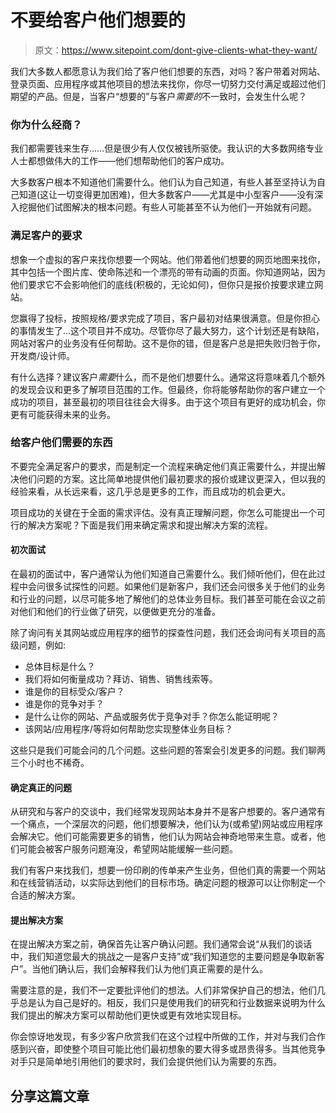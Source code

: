 # 不要给客户他们想要的

> 原文：<https://www.sitepoint.com/dont-give-clients-what-they-want/>

我们大多数人都愿意认为我们给了客户他们想要的东西，对吗？客户带着对网站、登录页面、应用程序或其他项目的想法来找你，你尽一切努力交付满足或超过他们期望的产品。但是，当客户“想要的”与客户*需要的*不一致时，会发生什么呢？

### 你为什么经商？

我们都需要钱来生存……但是很少有人仅仅被钱所驱使。我认识的大多数网络专业人士都想做伟大的工作——他们想帮助他们的客户成功。

大多数客户根本不知道他们需要什么。他们认为自己知道，有些人甚至坚持认为自己知道(这让一切变得更加困难)，但大多数客户——尤其是中小型客户——没有深入挖掘他们试图解决的根本问题。有些人可能甚至不认为他们一开始就有问题。

### 满足客户的要求

想象一个虚拟的客户来找你想要一个网站。他们带着他们想要的网页地图来找你，其中包括一个图片库、使命陈述和一个漂亮的带有动画的页面。你知道网站，因为他们要求它不会影响他们的底线(积极的，无论如何)，但你只是报价按要求建立网站。

您赢得了投标，按照规格/要求完成了项目，客户最初对结果很满意。但是你担心的事情发生了…这个项目并不成功。尽管你尽了最大努力，这个计划还是有缺陷，网站对客户的业务没有任何帮助。这不是你的错，但是客户总是把失败归咎于你，开发商/设计师。

有什么选择？建议客户*需要*什么，而不是他们想要什么。通常这将意味着几个额外的发现会议和更多了解项目范围的工作。但最终，你将能够帮助你的客户建立一个成功的项目，甚至最初的项目往往会大得多。由于这个项目有更好的成功机会，你更有可能获得未来的业务。

### 给客户他们需要的东西

不要完全满足客户的要求，而是制定一个流程来确定他们真正需要什么，并提出解决他们问题的方案。这比简单地提供他们最初要求的报价或建议更深入，但以我的经验来看，从长远来看，这几乎总是更多的工作，而且成功的机会更大。

项目成功的关键在于全面的需求评估。没有真正理解问题，你怎么可能提出一个可行的解决方案呢？下面是我们用来确定需求和提出解决方案的流程。

#### 初次面试

在最初的面试中，客户通常认为他们知道自己需要什么。我们倾听他们，但在此过程中会问很多试探性的问题。如果他们是新客户，我们还会问很多关于他们的业务和行业的问题，以尽可能多地了解他们的总体业务目标。我们甚至可能在会议之前对他们和他们的行业做了研究，以便做更充分的准备。

除了询问有关其网站或应用程序的细节的探查性问题，我们还会询问有关项目的高级问题，例如:

*   总体目标是什么？
*   我们将如何衡量成功？拜访、销售、销售线索等。
*   谁是你的目标受众/客户？
*   谁是你的竞争对手？
*   是什么让你的网站、产品或服务优于竞争对手？你怎么能证明呢？
*   该网站/应用程序/等将如何帮助您实现整体业务目标？

这些只是我们可能会问的几个问题。这些问题的答案会引发更多的问题。我们聊两三个小时也不稀奇。

#### 确定真正的问题

从研究和与客户的交谈中，我们经常发现网站本身并不是客户想要的。客户通常有一个痛点，一个深层次的问题，他们想要解决，他们认为(或希望)网站或应用程序会解决它。他们可能需要更多的销售，他们认为网站会神奇地带来生意。或者，他们可能会被客户服务问题淹没，希望网站能缓解一些问题。

我们有客户来找我们，想要一份印刷的传单来产生业务，但他们真的需要一个网站和在线营销活动，以实际达到他们的目标市场。确定问题的根源可以让你制定一个合适的解决方案。

#### 提出解决方案

在提出解决方案之前，确保首先让客户确认问题。我们通常会说“从我们的谈话中，我们知道您最大的挑战之一是客户支持”或“我们知道您的主要问题是争取新客户”。当他们确认后，我们会解释我们认为他们真正需要的是什么。

需要注意的是，我们不一定要批评他们的想法。人们非常保护自己的想法，他们几乎总是认为自己是好的。相反，我们只是使用我们的研究和行业数据来说明为什么我们提出的解决方案可以帮助他们更快或更有效地实现目标。

你会惊讶地发现，有多少客户欣赏我们在这个过程中所做的工作，并对与我们合作感到兴奋，即使整个项目可能比他们最初想象的要大得多或昂贵得多。当其他竞争对手只是简单地引用他们的要求时，我们会提供他们认为需要的东西。

## 分享这篇文章